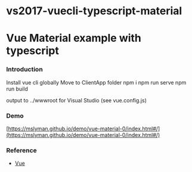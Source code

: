 # vs2017-vuecli-typescript-material
# Vue Material example with typescript

### Introduction
Install vue cli globally
Move to ClientApp folder
npm i
npm run serve
npm run build

output to ../wwwroot for Visual Studio (see vue.config.js)

### Demo
[https://mslyman.github.io/demo/vue-material-0/index.html#/](https://mslyman.github.io/demo/vue-material-0/index.html#/) 

### Reference

* [Vue](https://vuejs.org/index.html/)
